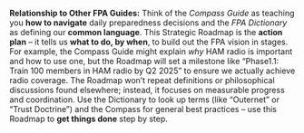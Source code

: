 **Relationship to Other FPA Guides:** Think of the _Compass Guide_ as teaching you **how to navigate** daily preparedness decisions and the _FPA Dictionary_ as defining our **common language**. This Strategic Roadmap is the **action plan** – it tells us **what to do, by when**, to build out the FPA vision in stages. For example, the Compass Guide might explain _why_ HAM radio is important and how to use one, but the Roadmap will set a milestone like “Phase1.1: Train 100 members in HAM radio by Q2 2025” to ensure we actually achieve radio coverage. The Roadmap won’t repeat definitions or philosophical discussions found elsewhere; instead, it focuses on measurable progress and coordination. Use the Dictionary to look up terms (like “Outernet” or “Trust Doctrine”) and the Compass for general best practices – use this Roadmap to **get things done** step by step.